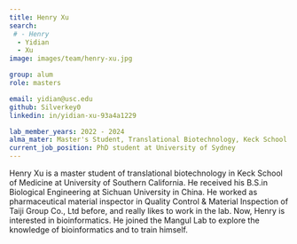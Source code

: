 ```yaml
---
title: Henry Xu
search:
 # - Henry
  - Yidian
  - Xu
image: images/team/henry-xu.jpg

group: alum
role: masters

email: yidian@usc.edu 
github: Silverkey0 
linkedin: in/yidian-xu-93a4a1229

lab_member_years: 2022 - 2024
alma_mater: Master's Student, Translational Biotechnology, Keck School of Medicine of USC
current_job_position: PhD student at University of Sydney
---
```


Henry Xu is a master student of translational biotechnology in Keck School of Medicine at University of Southern California. He received his B.S.in Biological Engineering at Sichuan University in China. He worked as pharmaceutical material inspector in Quality Control & Material Inspection of Taiji Group Co., Ltd before, and really likes to work in the lab. Now, Henry is interested in bioinformatics. He joined the Mangul Lab to explore the knowledge of bioinformatics and to train himself.

